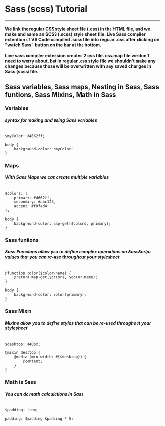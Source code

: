 # Sass (scss) Tutorial
___

#### We link the regular CSS style sheet file (.css) in the HTML file, and we make and name an SCSS (.scss) style sheet file. Live Sass compiler extention of VS Code compiled .scss file into regular .css after clicking on "watch Sass" button on the bar at the bottom.

#### Live sass compiler extension created 2 css file. css.map file we don't need to worry about, but in regular .css style file we shouldn't make any changes because those will be overwritten with any saved changes in Sass (scss) file.

## Sass variables, Sass maps, Nesting in Sass, Sass funtions, Sass Mixins, Math in Sass

### Variables
##### syntax for making and using Sass variables
<pre><code>
$myColor: #4662ff;

body {
    background-color: $myColor; 
}
</code></pre>

### Maps
##### With Sass Maps we can create multiple variables
<pre><code>
$colors: (
    primary: #4662ff,
    secondary: #abc123,
    accent: #f0fad4
);

body {
    background-color: map-get($colors, primary);
}
</code></pre>

### Sass funtions
##### Sass Functions allow you to define complex operations on SassScript values that you can re-use throughout your stylesheet
<pre><code>
@function color($color-name) {
    @return map-get($colors, $color-name);
}

body {
    background-color: color(primary);
}
</code></pre>

### Sass Mixin
##### Mixins allow you to define styles that can be re-used throughout your stylesheet.

<pre><code>
$desktop: 840px;

@mixin desktop {
    @media (min-width: #{$desktop}) {
        @content;
    }
}
</code></pre>

### Math is Sass
##### You can do math calculations in Sass

<pre><code>
$padding: 1rem;

padding: $padding $padding * 5;
</code></pre>
